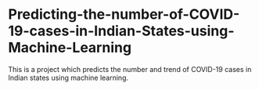 # Predicting-the-number-of-COVID-19-cases-in-Indian-States-using-Machine-Learning
This is a project which predicts the number and trend of COVID-19 cases in Indian states using machine learning.
